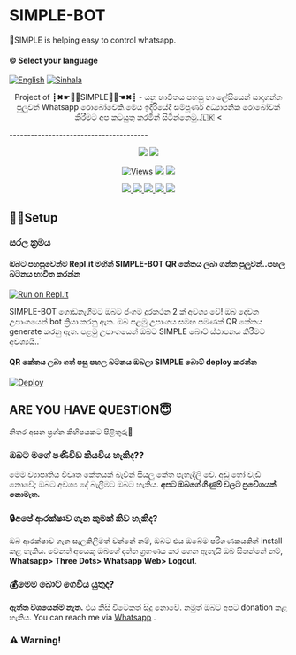 # SIMPLE-BOT
🌟SIMPLE is helping easy to control whatsapp.



#### © Select your language
  [![English](https://img.shields.io/badge/Select-English-red.svg)](https://github.com/Thisan01/x-devil-2.0/blob/main/README.md)
  [![Sinhala](https://img.shields.io/badge/Select-Sinhala-green.svg)](https://github.com/Thisan01/x-devil-2.0/blob/main/README-Sl.md)

</p>
             
<p align="center">
  
</p>



<p align="center">
    Project of ┋✖☛🧚‍♂️SIMPLE🧚‍♂️☚✖┋ - යනු භාවිතය පහසු හා ලේසියෙන් සාදාගන්න පුලුවන් Whatsapp රොබෝවෙකි.මෙය ඉදිරියේදී සම්පූර්ණ අධ්‍යාපනික රොබෝවක් කිරීමට අප කටයුතු කරමින් සිටින්නෙමු..🇱🇰 
        <
    
</p>
---------------------------------------
<p align="center">
  <a href="https://github.com/kaviyane1/kaviyane1.git">
    <img src="https://img.shields.io/docker/pulls/fusuf/whatsasena?style=flat-square"/></a>
  
  </a>
  <a href="https://github.com/Thisan01/x-devil-2.0">
    <img src="https://img.shields.io/docker/image-size/fusuf/whatsasena?style=flat-square">
    
  </a>
</p>

<p align="center">
  <a href="https://github.com/kaviyane1/kaviyane1.git">
    <img src="https://hits.seeyoufarm.com/api/count/incr/badge.svg?url=https%3A%2F%2Fgithub.com%2FThisan01%2Fx-devil-2.0&count_bg=%2379C83D&title_bg=%23555555&icon=gitpod.svg&icon_color=%23E7E7E7&title=Views&edge_flat=false" alt="Views"/></a>
  
  </a>
  <a href="https://github.com/kaviyane1/kaviyane1.git">
    <img src="https://img.shields.io/github/forks/Thisan04/SL-ASIATA?label=Fork&style=social">
    
  </a>
  <a href="https://github.com/Thisan01/x-devil-2.0/stargazers">
    <img src="https://img.shields.io/github/stars/Thisan04/SL-ASIATA?style=social">
  </a>
</p>

<p align="center">
  <a href="https://github.com/Thisan01/x-devil-2.0">
    <img src="https://img.shields.io/github/repo-size/phaticusthiccy/WhatsAsenaDuplicated?color=purple&label=Repo%20Boyutu&style=plastic">

  </a>
  <a href="https://github.com/phaticusthiccy/WhatsAsenaDuplicated/blob/master/LICENSE">
    <img src="https://img.shields.io/github/license/phaticusthiccy/WhatsAsenaDuplicated?color=purple&label=License&style=plastic">

  </a>
  <a href="https://github.com/phaticusthiccy/WhatsAsenaDuplicated">
    <img src="https://img.shields.io/github/languages/top/phaticusthiccy/WhatsAsenaDuplicated?color=purple&label=Javascript&style=plastic">

  </a>
  <a href="https://github.com/phaticusthiccy">
    <img src="https://img.shields.io/static/v1?label=Author&message=devil%20X&color=purple&style=plastic">

  </a>
  <a href="https://wa.me/+94 74 032 5068">
    <img src="https://img.shields.io/badge/Contact%20Me%20On%20Whatsapp-Ravanatech%20AX%20-purple&style=plastic">

  </a>
</p>

## 👨‍🔧Setup 

### සරල ක්‍රමය

#### ඔබට පහසුවෙන්ම Repl.it මඟින් SIMPLE-BOT QR කේතය ලබා ගන්න පුලුවන්..පහල  බටනය භාවිත කරන්න
[![Run on Repl.it](https://repl.it/badge/github/quiec/whatsasena)](https://replit.com/@Thisan01/ASIATA-WA)

SIMPLE-BOT ගොඩනැගීමට ඔබට ජංගම දුරකථන 2 ක් අවශ්‍ය වේ!
ඔබ දෙවන උපාංගයෙන් bot ක්‍රියා කරනු ඇත. 
ඔබ පළමු උපාංගය සමඟ පමණක් QR කේතය generate කරනු ඇත.
පළමු උපාංගයෙන් ඔබට SIMPLE බොට් ස්ථාපනය කිරීමට අවශ්‍යයි..`

#### QR කේතය ලබා ගත් පසු පහල බටනය ඔබලා SIMPLE බොට් deploy කරන්න
[![Deploy](https://www.herokucdn.com/deploy/button.svg)](https://heroku.com/deploy?template=https://https://http://github.com/Thisan04/SL-ASIATA)



  </a>

## ARE YOU HAVE QUESTION😇
නිතර අසන ප්‍රශ්න කිහිපයකට පිළිතුරු💝

### ඔබට මගේ පණිවිඩ කියවිය හැකිද??
මෙම ව්‍යාපෘතිය විවෘත කේතයක් බැවින් සියලු කේත පැහැදිලි වේ. අඩු හෝ වැඩි නොවේ; ඔබට අවශ්‍ය දේ බැලීමට ඔබට හැකිය. **අපට ඔබගේ ගිණුම් වලට ප්‍රවේශයක් නොමැත.**

### 🔒අපේ ආරක්ෂාව ගැන කුමක් කිව හැකිද?
ඔබ ආරක්ෂාව ගැන සැලකිලිමත් වන්නේ නම්, ඔබට එය ඔබේම පරිගණකයකින් install කළ හැකිය. වෙනත් අයෙකු ඔබගේ දත්ත ග්‍රහණය කර ගෙන ඇතැයි ඔබ සිතන්නේ නම්, **Whatsapp> Three Dots> Whatsapp Web> Logout**.

### 💰මෙම බොට් ගෙවිය යුතුද?
**ඇත්ත වශයෙන්ම නැත.** එය කිසි විටෙකත් සිදු නොවේ. නමුත් ඔබට අපට donation කළ හැකිය. You can reach me via [Whatsapp](https://wa.me/+94766816809) .

### ⚠️ Warning! 
```

